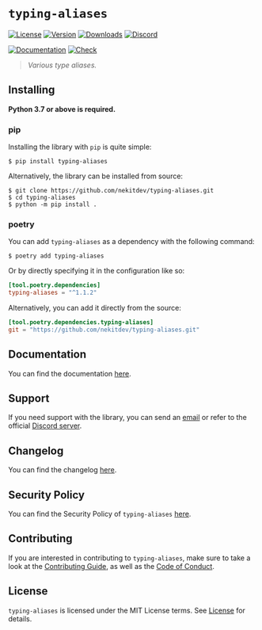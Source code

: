 # `typing-aliases`

[![License][License Badge]][License]
[![Version][Version Badge]][Package]
[![Downloads][Downloads Badge]][Package]
[![Discord][Discord Badge]][Discord]

[![Documentation][Documentation Badge]][Documentation]
[![Check][Check Badge]][Actions]

> *Various type aliases.*

## Installing

**Python 3.7 or above is required.**

### pip

Installing the library with `pip` is quite simple:

```console
$ pip install typing-aliases
```

Alternatively, the library can be installed from source:

```console
$ git clone https://github.com/nekitdev/typing-aliases.git
$ cd typing-aliases
$ python -m pip install .
```

### poetry

You can add `typing-aliases` as a dependency with the following command:

```console
$ poetry add typing-aliases
```

Or by directly specifying it in the configuration like so:

```toml
[tool.poetry.dependencies]
typing-aliases = "^1.1.2"
```

Alternatively, you can add it directly from the source:

```toml
[tool.poetry.dependencies.typing-aliases]
git = "https://github.com/nekitdev/typing-aliases.git"
```

## Documentation

You can find the documentation [here][Documentation].

## Support

If you need support with the library, you can send an [email][Email]
or refer to the official [Discord server][Discord].

## Changelog

You can find the changelog [here][Changelog].

## Security Policy

You can find the Security Policy of `typing-aliases` [here][Security].

## Contributing

If you are interested in contributing to `typing-aliases`, make sure to take a look at the
[Contributing Guide][Contributing Guide], as well as the [Code of Conduct][Code of Conduct].

## License

`typing-aliases` is licensed under the MIT License terms. See [License][License] for details.

[Email]: mailto:support@nekit.dev

[Discord]: https://nekit.dev/discord

[Actions]: https://github.com/nekitdev/typing-aliases/actions

[Changelog]: https://github.com/nekitdev/typing-aliases/blob/main/CHANGELOG.md
[Code of Conduct]: https://github.com/nekitdev/typing-aliases/blob/main/CODE_OF_CONDUCT.md
[Contributing Guide]: https://github.com/nekitdev/typing-aliases/blob/main/CONTRIBUTING.md
[Security]: https://github.com/nekitdev/typing-aliases/blob/main/SECURITY.md

[License]: https://github.com/nekitdev/typing-aliases/blob/main/LICENSE

[Package]: https://pypi.org/project/typing-aliases
[Documentation]: https://nekitdev.github.io/typing-aliases

[Discord Badge]: https://img.shields.io/badge/chat-discord-5865f2
[License Badge]: https://img.shields.io/pypi/l/typing-aliases
[Version Badge]: https://img.shields.io/pypi/v/typing-aliases
[Downloads Badge]: https://img.shields.io/pypi/dm/typing-aliases

[Documentation Badge]: https://github.com/nekitdev/typing-aliases/workflows/docs/badge.svg
[Check Badge]: https://github.com/nekitdev/typing-aliases/workflows/check/badge.svg
